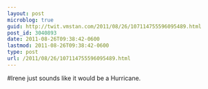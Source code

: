 ```yaml
---
layout: post
microblog: true
guid: http://twit.vmstan.com/2011/08/26/107114755596095489.html
post_id: 3040893
date: 2011-08-26T09:38:42-0600
lastmod: 2011-08-26T09:38:42-0600
type: post
url: /2011/08/26/107114755596095489.html
---
```

#Irene just sounds like it would be a Hurricane.
